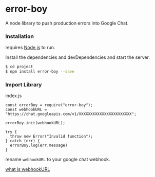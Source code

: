 # error-boy

A node library to push production errors into Google Chat.

### Installation

requires [Node.js](https://nodejs.org/) to run.

Install the dependencies and devDependencies and start the server.

```sh
$ cd project
$ npm install error-boy --save
```

### Import Library

index.js

```
const errorBoy = require("error-boy");
const webhookURL = "https://chat.googleapis.com/v1/XXXXXXXXXXXXXXXXXXXXXXX";

errorBoy.init(webhookURL);

try {
  throw new Error("Invalid function");
} catch (err) {
  errorBoy.log(err.message)
}
```

rename `webhookURL` to your google chat webhook.

[what is webhookURL](https://developers.google.com/hangouts/chat/how-tos/webhooks#define_an_incoming_webhook) 

